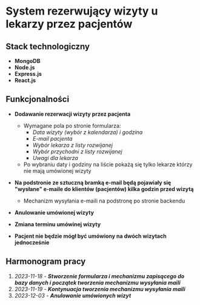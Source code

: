# System rezerwujący wizyty u lekarzy przez pacjentów

## Stack technologiczny

- **MongoDB**
- **Node.js**
- **Express.js**
- **React.js**

## Funkcjonalności

- **Dodawanie rezerwacji wizyty przez pacjenta**
    - Wymagane pola po stronie formularza:
        - _Data wizyty (wybór z kalendarza) i godzina_
        - _E-mail pacjenta_
        - _Wybór lekarza z listy rozwijanej_
        - _Wybór przychodni z listy rozwijanej_
        - _Uwagi dla lekarza_
    - Po wybraniu daty i godziny na liście pokażą się tylko lekarze którzy nie mają umówionej wizyty

- **Na podstronie ze sztuczną bramką e-mail będą pojawiały się "wysłane" e-maile do klientów (pacjentów) kilka godzin przed wizytą**
    - Mechanizm wysyłania e-maili na podstronę po stronie backendu

- **Anulowanie umówionej wizyty**

- **Zmiana terminu umówinej wizyty**

- **Pacjent nie będzie mógł być umówiony na dwóch wizytach jednocześnie**


## Harmonogram pracy

1. _2023-11-18_ - ***Stworzenie formularza i mechanizmu zapisącego do bazy danych i początek tworzenia mechanizmu wysyłania maili***
1. _2023-11-19_ - ***Kontynuacja tworzenia mechanizmu wysyłania maili***
1. _2023-12-03_ - ***Anulowanie umówionych wizyt***
